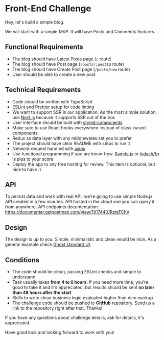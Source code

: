 # Front-End Challenge

Hey, let's build a simple blog.

We will start with a simple MVP. It will have Posts and Comments features.

## Functional Requirements

- The blog should have Latest Posts page (`/` route)
- The blog should have Post page (`/posts/:postId` route)
- The blog should have Create Post page (`/posts/new` route)
- User should be able to create a new post

## Technical Requirements

- Code should be written with TypeScript
- [ESLint and Prettier](https://dev.to/robertcoopercode/using-eslint-and-prettier-in-a-typescript-project-53jb) setup for code linting
- We want to support SSR in our application. As the most simple solution, use [Next.js](https://nextjs.org/) because it supports SSR out of the box
- User interface should be built with [styled-components](https://www.styled-components.com/)
- Make sure to use React hooks everywhere instead of class-based components
- Redux as data layer with any middlewares set you to prefer
- The project should have clear README with steps to run it
- Network request handled with [axios](https://github.com/axios/axios)
- Use functional programming if you are know-how. [Ramda.js](http://ramdajs.com/) or [lodash/fp](https://github.com/lodash/lodash/wiki/FP-Guide) is plus to your score
- Deploy the app to any free hosting for review. This item is optional, but nice to have :)

## API

To persist data and work with real API, we're going to use simple Node.js API created in a few minutes. API hosted in the cloud and you can query it from anywhere. API endpoints documentation: https://documenter.getpostman.com/view/1917440/RzteTChV

## Design

The design is up to you. Simple, minimalistic and clean would be nice. As a general example check [Ghost standard UI](https://blog.ghost.org/).

## Conditions

- The code should be clean, passing ESLint checks and simple to understand
- Task usually takes **from 4 to 6 hours**. If you need more time, you're good to take it and it's appreciated, but results should be sent **no later than 48 hours after the start**
- Skills to write clean business logic evaluated higher than nice markup
- The challenge code should be pushed to **GitHub** repository. Send us a link to the repository right after that. Thanks!

If you have any questions about challenge details, ask for details, it's appreciated.

Have good luck and looking forward to work with you!
